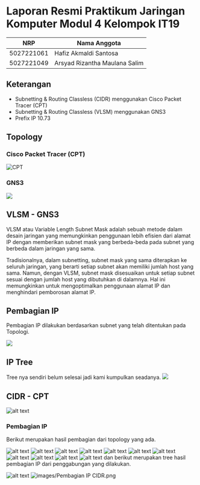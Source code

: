 # Laporan Resmi Praktikum Jaringan Komputer Modul 4 Kelompok IT19

| NRP | Nama Anggota |
|-----|--------------|
| 5027221061 | Hafiz Akmaldi Santosa |
| 5027221049 | Arsyad Rizantha Maulana Salim |

## Keterangan
- Subnetting & Routing Classless (CIDR) menggunakan Cisco Packet Tracer (CPT)
- Subnetting & Routing Classless (VLSM) menggunakan GNS3
- Prefix IP 10.73

## Topology
### Cisco Packet Tracer (CPT)
![CPT](https://github.com/HafizSantosa/Jarkom-Modul-4-IT19-2024/blob/main/images/topology.png)

### GNS3
![](https://cdn.discordapp.com/attachments/1021585230844395580/1248993734063030323/25acb7d0-3e11-4b62-8c47-70d2960686a5.png?ex=6665af8f&is=66645e0f&hm=d5379d71c9df87b8da5cedf05a8d32a43cc0956eed1b9570eaed3264e6bc9fb6&)

## VLSM - GNS3
VLSM atau Variable Length Subnet Mask adalah sebuah metode dalam desain jaringan yang memungkinkan penggunaan lebih efisien dari alamat IP dengan memberikan subnet mask yang berbeda-beda pada subnet yang berbeda dalam jaringan yang sama.

Tradisionalnya, dalam subnetting, subnet mask yang sama diterapkan ke seluruh jaringan, yang berarti setiap subnet akan memiliki jumlah host yang sama. Namun, dengan VLSM, subnet mask disesuaikan untuk setiap subnet sesuai dengan jumlah host yang dibutuhkan di dalamnya. Hal ini memungkinkan untuk mengoptimalkan penggunaan alamat IP dan menghindari pemborosan alamat IP.

## Pembagian IP
Pembagian IP dilakukan berdasarkan subnet yang telah ditentukan pada Topologi.

![](https://cdn.discordapp.com/attachments/1021585230844395580/1248995334437212233/image.png?ex=6665b10c&is=66645f8c&hm=ebae5251787d556bb6a4447f8f310d474c17fc71c8187df0de3d17ce29ff5beb&)

## IP Tree
Tree nya sendiri belum selesai jadi kami kumpulkan seadanya.
![](https://cdn.discordapp.com/attachments/1021585230844395580/1249008641726742558/Tree20VLSM201.png?ex=6665bd71&is=66646bf1&hm=86f756392200a904a259f63ca298422a20c216798ecfbf5a31d474dc45b0ffb5&)

## CIDR - CPT

![alt text](images/topology.png)

### Pembagian IP

Berikut merupakan hasil pembagian dari topology yang ada.

![alt text](<images/Sub A.png>) ![alt text](<images/Sub B.png>) ![alt text](<images/Sub C.png>) ![alt text](<images/Sub D.png>) ![alt text](<images/Sub E.png>) ![alt text](<images/Sub F.png>) ![alt text](<images/Sub G.png>) ![alt text](<images/Sub H.png>) ![alt text](<images/Sub I.png>) ![alt text](<images/Sub J.png>)
![alt text](<images/Pembagian CIDR.png>)
dan berikut merupakan tree hasil pembagian IP dari penggabungan yang dilakukan.

![alt text](images/Flowcharts.png)
![images/Pembagian IP CIDR.png](<images/Pembagian IP CIDR.png>)
